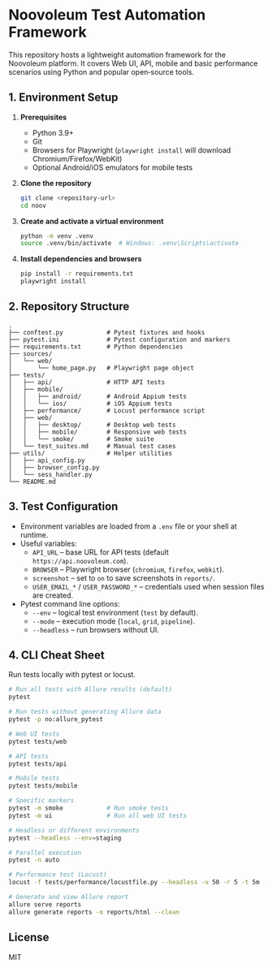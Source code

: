 # Noovoleum Test Automation Framework

This repository hosts a lightweight automation framework for the Noovoleum platform. It covers Web UI, API, mobile and basic performance scenarios using Python and popular open‑source tools.

## 1. Environment Setup
1. **Prerequisites**
   - Python 3.9+
   - Git
   - Browsers for Playwright (`playwright install` will download Chromium/Firefox/WebKit)
   - Optional Android/iOS emulators for mobile tests

2. **Clone the repository**
   ```bash
   git clone <repository-url>
   cd noov
   ```

3. **Create and activate a virtual environment**
   ```bash
   python -m venv .venv
   source .venv/bin/activate  # Windows: .venv\Scripts\activate
   ```

4. **Install dependencies and browsers**
   ```bash
   pip install -r requirements.txt
   playwright install
   ```

## 2. Repository Structure
```
.
├── conftest.py            # Pytest fixtures and hooks
├── pytest.ini             # Pytest configuration and markers
├── requirements.txt       # Python dependencies
├── sources/
│   └── web/
│       └── home_page.py   # Playwright page object
├── tests/
│   ├── api/               # HTTP API tests
│   ├── mobile/
│   │   ├── android/       # Android Appium tests
│   │   └── ios/           # iOS Appium tests
│   ├── performance/       # Locust performance script
│   ├── web/
│   │   ├── desktop/       # Desktop web tests
│   │   ├── mobile/        # Responsive web tests
│   │   └── smoke/         # Smoke suite
│   └── test_suites.md     # Manual test cases
├── utils/                 # Helper utilities
│   ├── api_config.py
│   ├── browser_config.py
│   └── sess_handler.py
└── README.md
```

## 3. Test Configuration
- Environment variables are loaded from a `.env` file or your shell at runtime.
- Useful variables:
  - `API_URL` – base URL for API tests (default `https://api.noovoleum.com`).
  - `BROWSER` – Playwright browser (`chromium`, `firefox`, `webkit`).
  - `screenshot` – set to `on` to save screenshots in `reports/`.
  - `USER_EMAIL_*` / `USER_PASSWORD_*` – credentials used when session files are created.
- Pytest command line options:
  - `--env` – logical test environment (`test` by default).
  - `--mode` – execution mode (`local`, `grid`, `pipeline`).
  - `--headless` – run browsers without UI.

## 4. CLI Cheat Sheet
Run tests locally with pytest or locust.

```bash
# Run all tests with Allure results (default)
pytest

# Run tests without generating Allure data
pytest -p no:allure_pytest

# Web UI tests
pytest tests/web

# API tests
pytest tests/api

# Mobile tests
pytest tests/mobile

# Specific markers
pytest -m smoke            # Run smoke tests
pytest -m ui               # Run all web UI tests

# Headless or different environments
pytest --headless --env=staging

# Parallel execution
pytest -n auto

# Performance test (Locust)
locust -f tests/performance/locustfile.py --headless -u 50 -r 5 -t 5m --host https://api.example.com

# Generate and view Allure report
allure serve reports
allure generate reports -o reports/html --clean
```

## License
MIT
